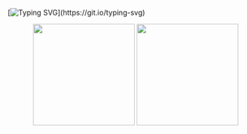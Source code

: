
[![Typing SVG](https://readme-typing-svg.demolab.com?font=Fira+Code&pause=1000&center=true&vCenter=true&width=940&lines=I+am+Jerrick!)](https://git.io/typing-svg)

<p align="center">
  <img height="200" src="https://github-readme-stats.vercel.app/api?username=KingJerrick" />
  <img height="200" src="https://github-readme-stats.vercel.app/api/top-langs?username=KingJerrick&layout=compact&langs_count=8&card_width=100" />
</p>


<!--
**KingJerrick/KingJerrick** is a ✨ _special_ ✨ repository because its `README.md` (this file) appears on your GitHub profile.

Here are some ideas to get you started:

- 🔭 I’m currently working on ...
- 🌱 I’m currently learning ...
- 👯 I’m looking to collaborate on ...
- 🤔 I’m looking for help with ...
- 💬 Ask me about ...
- 📫 How to reach me: ...
- 😄 Pronouns: ...
- ⚡ Fun fact: ...
-->
